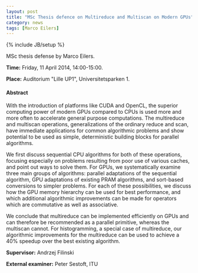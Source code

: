 ```yaml
---
layout: post
title: "MSc Thesis defence on Multireduce and Multiscan on Modern GPUs"
category: news
tags: [Marco Eilers]
---
```

{% include JB/setup %}

MSc thesis defense by Marco Eilers.

__Time:__ Friday, 11 April 2014, 14:00-15:00.

__Place:__ Auditorium "Lille UP1", Universitetsparken 1.

#### Abstract

With the introduction of platforms like CUDA and OpenCL, the superior
computing power of modern GPUs compared to CPUs is used more and more
often to accelerate general purpose computations. The multireduce and
multiscan operations, generalizations of the ordinary reduce and scan,
have immediate applications for common algorithmic problems and show
potential to be used as simple, deterministic building blocks for
parallel algorithms.

We first discuss sequential CPU algorithms for both of these
operations, focusing especially on problems resulting from poor use of
various caches, and point out ways to solve them.  For GPUs, we
systematically examine three main groups of algorithms: parallel
adaptations of the sequential algorithm, GPU adaptations of existing
PRAM algorithms, and sort-based conversions to simpler problems. For
each of these possibilities, we discuss how the GPU memory hierarchy
can be used for best performance, and which additional algorithmic
improvements can be made for operators which are commutative as well
as associative.

We conclude that multireduce can be implemented efficiently on GPUs
and can therefore be recommended as a parallel primitive, whereas the
multiscan cannot. For histogramming, a special case of multireduce,
our algorithmic improvements for the multireduce can be used to
achieve a 40% speedup over the best existing algorithm.

__Supervisor:__ Andrzej Filinski

__External examiner:__ Peter Sestoft, ITU